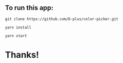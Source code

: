 ## To run this app:

`git clone https://github.com/D-plus/color-picker.git`

`yarn install`

`yarn start`

# Thanks!
